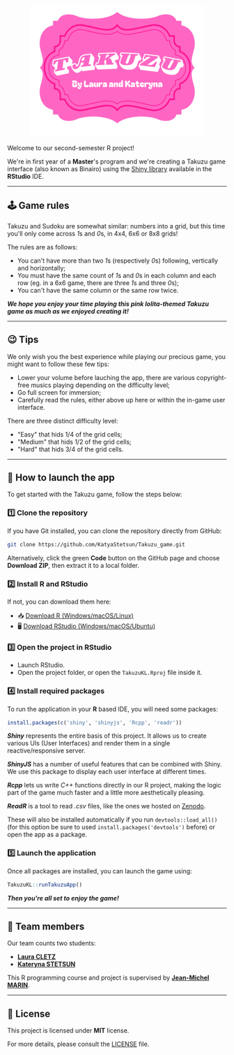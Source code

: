 <div align="center">
  <img src="inst/takuzu_app/www/title_1.png" alt="Title" width="400" height="300" />
</div>

Welcome to our second-semester R project!

We're in first year of a **Master**'s program and we're creating a Takuzu game interface (also known as Binairo) using the [Shiny library](https://github.com/rstudio/shiny) available in the **RStudio** IDE.

---

## 🕹️ Game rules

Takuzu and Sudoku are somewhat similar: numbers into a grid, but this time you'll only come across *1*s and *0*s, in 4x4, 6x6 or 8x8 grids!

The rules are as follows:
- You can't have more than two *1*s (respectively *0*s) following, vertically and horizontally;
- You must have the same count of *1*s and *0*s in each column and each row (eg. in a 6x6 game, there are three *1*s and three *0*s);
- You can't have the same column or the same row twice.

***We hope you enjoy your time playing this pink lolita-themed Takuzu game as much as we enjoyed creating it!***

---

## 😉 Tips

We only wish you the best experience while playing our precious game, you might want to follow these few tips:
- Lower your volume before lauching the app, there are various copyright-free musics playing depending on the difficulty level;
- Go full screen for immersion;
- Carefully read the rules, either above up here or within the in-game user interface.

There are three distinct difficulty level:
- "Easy" that hids 1/4 of the grid cells;
- "Medium" that hids 1/2 of the grid cells;
- "Hard" that hids 3/4 of the grid cells.

---

## 🚀 How to launch the app

To get started with the Takuzu game, follow the steps below:

### 1️⃣ Clone the repository

If you have Git installed, you can clone the repository directly from GitHub:

```bash
git clone https://github.com/KatyaStetsun/Takuzu_game.git
```

Alternatively, click the green **Code** button on the GitHub page and choose **Download ZIP**, then extract it to a local folder.

### 2️⃣ Install R and RStudio

If not, you can download them here:

- 📥 [Download R (Windows/macOS/Linux)](https://cran.r-project.org/)
- 🖥️ [Download RStudio (Windows/macOS/Ubuntu)](https://posit.co/download/rstudio-desktop/)

### 3️⃣ Open the project in RStudio

- Launch RStudio.
- Open the project folder, or open the ``` TakuzuKL.Rproj ``` file inside it.

### 4️⃣ Install required packages

To run the application in your **R** based IDE, you will need some packages:
```r
install.packages(c('shiny', 'shinyjs', 'Rcpp', 'readr'))
```
***Shiny*** represents the entire basis of this project. It allows us to create various UIs (User Interfaces) and render them in a single reactive/responsive server.

***ShinyJS*** has a number of useful features that can be combined with Shiny. We use this package to display each user interface at different times.

***Rcpp*** lets us write *C++* functions directly in our R project, making the logic part of the game much faster and a little more aesthetically pleasing.

***ReadR*** is a tool to read *.csv* files, like the ones we hosted on [Zenodo](https://zenodo.org/records/15037448).

These will also be installed automatically if you run ```devtools::load_all()``` (for this option be sure to used ```install.packages('devtools')``` before) or open the app as a package.

### 5️⃣ Launch the application

Once all packages are installed, you can launch the game using:

```r
TakuzuKL::runTakuzuApp()
```

***Then you're all set to enjoy the game!***

---

## 🧮 Team members

Our team counts two students:
- [**Laura CLETZ**](https://github.com/lcletz)
- [**Kateryna STETSUN**](https://github.com/KatyaStetsun)
 
This R programming course and project is supervised by [**Jean-Michel MARIN**](https://imag.umontpellier.fr/~marin/).

---

## 📄 License 

This project is licensed under **MIT** license.  

For more details, please consult the [LICENSE](https://github.com/KatyaStetsun/Takuzu_game/blob/main/LICENSE) file.  
